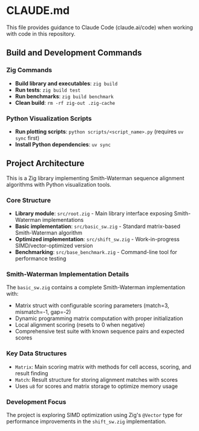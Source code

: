 # CLAUDE.md

This file provides guidance to Claude Code (claude.ai/code) when working with code in this repository.

## Build and Development Commands

### Zig Commands
- **Build library and executables**: `zig build`
- **Run tests**: `zig build test`
- **Run benchmarks**: `zig build benchmark`
- **Clean build**: `rm -rf zig-out .zig-cache`

### Python Visualization Scripts
- **Run plotting scripts**: `python scripts/<script_name>.py` (requires `uv sync` first)
- **Install Python dependencies**: `uv sync`

## Project Architecture

This is a Zig library implementing Smith-Waterman sequence alignment algorithms with Python visualization tools.

### Core Structure
- **Library module**: `src/root.zig` - Main library interface exposing Smith-Waterman implementations
- **Basic implementation**: `src/basic_sw.zig` - Standard matrix-based Smith-Waterman algorithm
- **Optimized implementation**: `src/shift_sw.zig` - Work-in-progress SIMD/vector-optimized version
- **Benchmarking**: `src/base_benchmark.zig` - Command-line tool for performance testing

### Smith-Waterman Implementation Details
The `basic_sw.zig` contains a complete Smith-Waterman implementation with:
- Matrix struct with configurable scoring parameters (match=3, mismatch=-1, gap=-2)
- Dynamic programming matrix computation with proper initialization
- Local alignment scoring (resets to 0 when negative)
- Comprehensive test suite with known sequence pairs and expected scores

### Key Data Structures
- `Matrix`: Main scoring matrix with methods for cell access, scoring, and result finding
- `Match`: Result structure for storing alignment matches with scores
- Uses `u8` for scores and matrix storage to optimize memory usage

### Development Focus
The project is exploring SIMD optimization using Zig's `@Vector` type for performance improvements in the `shift_sw.zig` implementation.